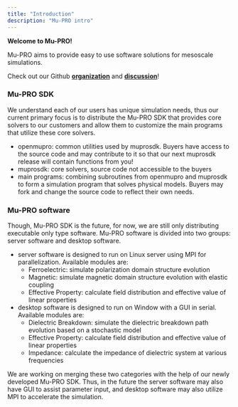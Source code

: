 ```yaml
---
title: "Introduction"
description: "Mu-PRO intro"
---
```


**Welcome to Mu-PRO!**

Mu-PRO aims to provide easy to use software solutions for mesoscale simulations.

Check out our Github [**organization**](https://github.com/orgs/muprosoftware/) and [**discussion**](https://github.com/orgs/muprosoftware/discussions)!

### Mu-PRO SDK

We understand each of our users has unique simulation needs, thus our current primary focus is to distribute the Mu-PRO SDK that provides core solvers to our customers and allow them to customize the main programs that utilize these core solvers.

- openmupro: common utilities used by muprosdk. Buyers have access to the source code and may contribute to it so that our next muprosdk release will contain functions from you!
- muprosdk: core solvers, source code not accessible to the buyers
- main programs: combining subroutines from openmupro and muprosdk to form a simulation program that solves physical models. Buyers may fork and change the source code to reflect their own needs.


### Mu-PRO software

Though, Mu-PRO SDK is the future, for now, we are still only distributing executable only type software. Mu-PRO software is divided into two groups: server software and desktop software.
- server software is designed to run on Linux server using MPI for parallelization. Available modules are:
  - Ferroelectric: simulate polarization domain structure evolution 
  - Magnetic: simulate magnetic domain structure evolution with elastic coupling
  - Effective Property: calculate field distribution and effective value of linear properties
- desktop software is designed to run on Window with a GUI in serial. Available  modules are:
  - Dielectric Breakdown: simulate the dielectric breakdown path evolution based on a stochastic model
  - Effective Property: calculate field distribution and effective value of linear properties
  - Impedance: calculate the impedance of dielectric system at various frequencies

We are working on merging these two categories with the help of our newly developed Mu-PRO SDK. Thus, in the future the server software may also have GUI to assist parameter input, and desktop software may also utilize MPI to accelerate the simulation.